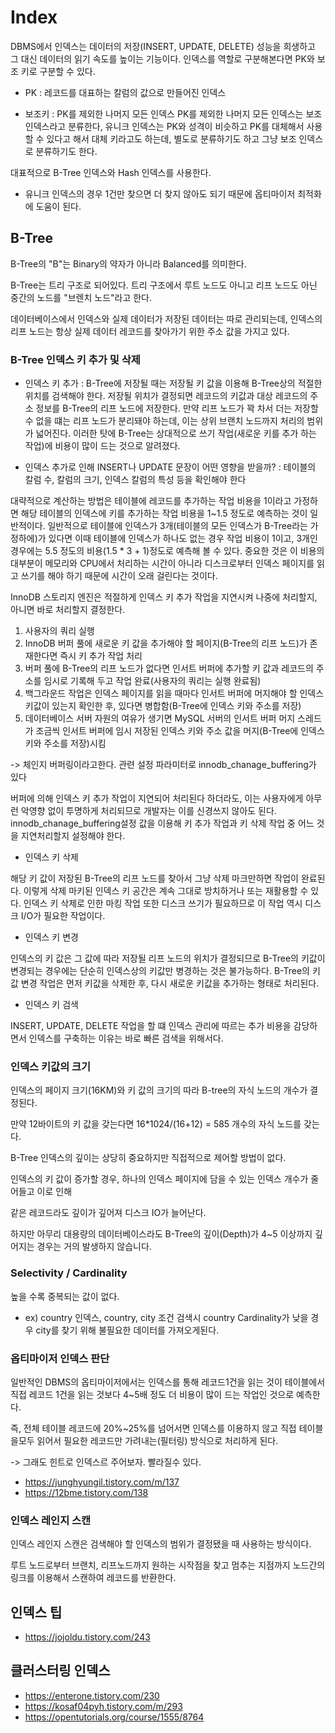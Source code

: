 # Index 

DBMS에서 인덱스는 데이터의 저장(INSERT, UPDATE, DELETE) 성능을 희생하고 그 대신 데이터의 읽기 속도를 높이는 기능이다. 인덱스를 역할로 구분해본다면 PK와 보조 키로 구분할 수 있다.

- PK : 레코드를 대표하는 칼럼의 값으로 만들어진 인덱스

- 보조키 : PK를 제외한 나머지 모든 인덱스
PK를 제외한 나머지 모든 인덱스는 보조 인덱스라고 분류한다, 유니크 인덱스는 PK와 성격이 비슷하고 PK를 대체해서 사용할 수 있다고
해서 대체 키라고도 하는데, 별도로 분류하기도 하고 그냥 보조 인덱스로 분류하기도 한다.

대표적으로 B-Tree 인덱스와 Hash 인덱스를  사용한다.

- 유니크 인덱스의 경우 1건만 찾으면 더 찾지 않아도 되기 때문에 옵티마이저 최적화에 도움이 된다. 

## B-Tree 

B-Tree의 "B"는 Binary의 약자가 아니라 Balanced를 의미한다.

B-Tree는 트리 구조로 되어있다.  트리 구조에서 루트 노드도 아니고 리프 노드도 아닌 중간의 노드를 "브렌치 노드"라고 한다. 

데이터베이스에서 인덱스와 실제 데이터가 저장된 데이터는 따로 관리되는데, 인덱스의 리프 노드는 항상 실제 데이터 레코드를 찾아가기 위한 주소 값을 가지고 있다.

### B-Tree 인덱스 키 추가 및 삭제

- 인덱스 키 추가 : B-Tree에 저장될 때는 저장될 키 값을 이용해 B-Tree상의 적절한 위치를 검색해야 한다. 
저장될 위치가 결정되면 레코드의 키값과 대상 레코드의 주소 정보를 B-Tree의 리프 노드에 저장한다. 
만약 리프 노드가 꽉 차서 더는 저장할 수 없을 떄는 리프 노드가 분리돼야 하는데, 이는 상위 브랜치 노드까지 처리의 범위가 넓어진다. 
이러한 탓에 B-Tree는 상대적으로 쓰기 작업(새로운 키를 추가 하는 작업)에 비용이 많이 드는 것으로 알려졌다.

- 인덱스 추가로 인해 INSERT나 UPDATE 문장이 어떤 영향을 받을까? : 테이블의 칼럼 수, 칼럼의 크기, 인덱스 칼럼의 특성 등을 확인해야 한다

대략적으로 계산하는 방법은 테이블에 레코드를 추가하는 작업 비용을 1이라고 가정하면 해당 테이블의 인덱스에 키를 추가하는 작업 비용을 1~1.5 정도로 예측하는 것이 일반적이다. 
일반적으로 테이블에 인덱스가 3개(테이블의 모든 인덱스가 B-Tree라는 가정하에)가 있다면 이때 테이블에 인덱스가 하나도 없는 경우 작업 비용이 1이고, 
3개인 경우에는 5.5 정도의 비용(1.5 * 3 + 1)정도로 예측해 볼 수 있다. 중요한 것은 이 비용의 대부분이 메모리와 CPU에서 처리하는 시간이 아니라 디스크로부터 인덱스 페이지를 읽고 쓰기를 해야 하기 때문에 시간이 오래 걸린다는 것이다.

InnoDB 스토리지 엔진은 적절하게 인덱스 키 추가 작업을 지연시켜 나중에 처리할지, 아니면 바로 처리할지 결정한다.

1. 사용자의 쿼리 실행
2. InnoDB 버퍼 풀에 새로운 키 값을 추가해야 할 페이지(B-Tree의 리프 노드)가 존재한다면 즉시 키 추가 작업 처리
3. 버퍼 풀에 B-Tree의 리프 노드가 없다면 인서트 버퍼에 추가할 키 값과 레코드의 주소를 임시로 기록해 두고 작업 완료(사용자의 쿼리는 실행 완료됨)
4. 백그라운드 작업은 인덱스 페이지를 읽을 때마다 인서트 버퍼에 머지해야 할 인덱스 키값이 있는지 확인한 후, 있다면 병합함(B-Tree에 인덱스 키와 주소를 저장)
5. 데이터베이스 서버 자원의 여유가 생기면 MySQL 서버의 인서트 버퍼 머지 스레드가 조금씩 인서트 버퍼에 임시 저장된 인덱스 키와 주소 값을 머지(B-Tree에 인덱스 키와 주소를 저장)시킴

-> 체인지 버퍼링이라고한다. 관련 설정 파라미터로 innodb_chanage_buffering가 있다

버퍼에 의해 인덱스 키 추가 작업이 지연되어 처리된다 하더라도, 이는 사용자에게 아무런 악영향 없이 투명하게 처리되므로 개발자는 이를 신경쓰지 않아도 된다. innodb_chanage_buffering설정 값을 이용해 키 추가 작업과 키 삭제 작업 중 어느 것을 지연처리할지 설정해야 한다.

- 인덱스 키 삭제

해당 키 값이 저장된 B-Tree의 리프 노드를 찾아서 그냥 삭제 마크만하면 작업이 완료된다. 이렇게 삭제 마키된 인덱스 키 공간은 계속 그대로 방치하거나 또는 재활용할 수 있다. 인덱스 키 삭제로 인한 마킹 작업 또한 디스크 쓰기가 필요하므로 이 작업 역시 디스크 I/O가 필요한 작업이다.

- 인덱스 키 변경

인덱스의 키 값은 그 값에 따라 저장될 리프 노드의 위치가 결정되므로 B-Tree의 키값이 변경되는 경우에는 단순히 인덱스상의 키값만 병경하는 것은 불가능하다. B-Tree의 키값 변경 작업은 먼저 키값을 삭제한 후, 다시 새로운 키값을 추가하는 형태로 처리된다.

- 인덱스 키 검색

INSERT, UPDATE, DELETE 작업을 할 떄 인덱스 관리에 따르는 추가 비용을 감당하면서 인덱스를 구축하는 이유는 바로 빠른 검색을 위해서다.


### 인덱스 키값의 크기

인덱스의 페이지 크기(16KM)와 키 값의 크기의 따라 B-tree의 자식 노드의 개수가 결정된다.

만약 12바이트의 키 값을 갖는다면 16*1024/(16+12) = 585 개수의 자식 노드를 갖는다.

B-Tree 인덱스의 깊이는 상당히 중요하지만 직접적으로 제어할 방법이 없다.

인덱스의 키 값이 증가할 경우, 하나의 인덱스 페이지에 담을 수 있는 인덱스 개수가 줄어들고 이로 인해 

같은 레코드라도 깊이가 깊어져 디스크 IO가 늘어난다.

하지만 아무리 대용량의 데이터베이스라도 B-Tree의 깊이(Depth)가 4~5 이상까지 깊어지는 경우는 거의 발생하지 않습니다.

### Selectivity / Cardinality

높을 수록 중복되는 값이 없다. 


- ex) country 인덱스, country, city 조건 검색시 country Cardinality가 낮을 경우 city를 찾기 위해 불필요한 데이터를 가져오게된다.

### 옵티마이저 인덱스 판단 

일반적인 DBMS의 옵티마이저에서는 인덱스를 통해 레코드1건을 읽는 것이 테이블에서 직접 레코드 1건을 읽는 것보다 4~5배 정도 더 비용이 많이 드는 작업인 것으로 예측한다.

즉, 전체 테이블 레코드에 20%~25%를 넘어서면 인덱스를 이용하지 않고 직접 테이블을모두 읽어서 필요한 레코드만 가려내는(필터링) 방식으로 처리하게 된다.

-> 그래도 힌트로 인덱스르 주어보자. 빨라질수 있다.


- https://junghyungil.tistory.com/m/137
- https://12bme.tistory.com/138

### 인덱스 레인지 스캔

인덱스 레인지 스캔은 검색해야 할 인덱스의 범위가 결정됐을 때 사용하는 방식이다. 

루트 노드로부터 브랜치, 리프노드까지 원하는 시작점을 찾고 멈추는 지점까지 노드간의 링크를 이용해서 스캔하여 레코드를 반환한다. 



## 인덱스 팁

- https://jojoldu.tistory.com/243

## 클러스터링 인덱스 

- https://enterone.tistory.com/230
- https://kosaf04pyh.tistory.com/m/293
- https://opentutorials.org/course/1555/8764



 
 